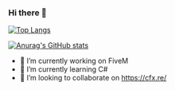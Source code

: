 ### Hi there 👋

[![Top Langs](https://github-readme-stats.vercel.app/api/top-langs/?username=LakishaDev&layout=compact)](https://github.com/anuraghazra/github-readme-stats)

[![Anurag's GitHub stats](https://github-readme-stats.vercel.app/api?username=LakishaDev)](https://github.com/anuraghazra/github-readme-stats)

- 🔭 I’m currently working on FiveM
- 🌱 I’m currently learning C#
- 👯 I’m looking to collaborate on https://cfx.re/
